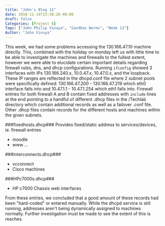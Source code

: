 ```yaml
---
title: "John's Blog 12"
date: 2018-11-14T15:38:28-08:00
draft: false
Categories: [Project 6]
Tags: ["John Philip Vinuya", "Sandbox Worms", "Week 12"]
Author: "John Vinuya"
---
```

This week, we had some problems accessing the 130.166.47.10 machine directly. This, combined with the holiday on monday left us with little time to be able to investigate the machines and firewalls to the fullest extent, however we were able to elucidate certain important details regarding firewall rules, dns, and dhcp configurations.
Running `ifconfig` showed 3 interfaces with IPs 130.166.240.x, 10.0.47.x, 10.47.0.x, and the loopback. These IP ranges are reflected in the dhcpd.conf file where 2 subnet pools were specifically defined: 130.166.47.200 - 130.166.47.219 which eth0 interface falls into and 10.47.1.1 - 10.47.1.254 which eth1 falls into. Firewall entries for both firewall A and B contain fixed addresses with `include` lines at the end pointing to a handful of different .dhcp files in the /Techlab directory which contain additional records as well as a failover .conf file.
Other .dhcp files contain records for the different hosts and machines within the given subnets.

###fixedhosts.dhcp###
Provides fixed/static address to services/devices, ie. firewall entries

*  moodle
*  www
...

###interconnects.dhcp###
*  vcconnect 
*  Cisco machines

###HPc7000s.dhcp###
*  HP c7000 Chassis web interfaces

From these entries, we concluded that a good amount of these records had been "hard-coded" or entered manually. While the dhcpd service is still running, addresses aren't being dynamically assigned to machines normally. Further investigation must be made to see the extent of this is reaches.
 